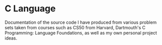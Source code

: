 # C Language

Documentation of the source code I have produced from various problem sets taken from courses such as CS50 from Harvard, Dartmouth's C Programming: Language Foundations, as well as my own personal project ideas. 
